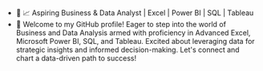 - 👋 📈 Aspiring Business & Data Analyst | Excel | Power BI | SQL | Tableau
- 👋 Welcome to my GitHub profile!
Eager to step into the world of Business and Data Analysis armed with proficiency in Advanced Excel, Microsoft Power BI, SQL, and Tableau. 
Excited about leveraging data for strategic insights and informed decision-making.
Let's connect and chart a data-driven path to success!

